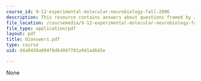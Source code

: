 ```yaml
---
course_id: 9-12-experimental-molecular-neurobiology-fall-2006
description: This resource contains answers about questions framed by Julius and Axel.
file_location: /coursemedia/9-12-experimental-molecular-neurobiology-fall-2006/d4a0450a004f8d6498f701a9d1ad645e_02answers.pdf
file_type: application/pdf
layout: pdf
title: 02answers.pdf
type: course
uid: d4a0450a004f8d6498f701a9d1ad645e

---
```

None